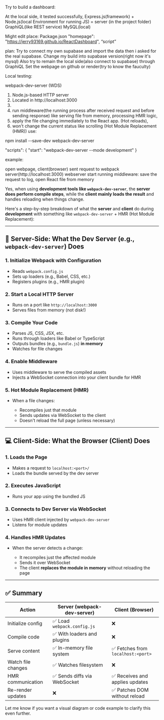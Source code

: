 Try to build a dashboard:

At the local side, it tested successfully, 
Express.js(framework) + Node.js(local Environment for running JS) = server (in the project folder)
GraphiQL(like REST service) 
MySQL(local)


Might edit place:
Package.json
"homepage": "https://jerry93169.github.io/ReactDashboard",
“script”


plan:
Try to connect my own supabase and import the data then i asked for the real supabase. 
Change my build into supabase version(right now it's mysql) 
Also try to remain the local side(also connect to supabase) through GraphiQL
Set the webpage on github or render(try to know the fauculty)


Local testing:

webpack-dev-server (WDS) 
1. Node.js-based HTTP server
2. Located in http://localhost:3000
3. 
4. run middleware(the running process after received request and before sending response) like serving file from memory, processing HMR logic,  
5. apply the file changing immediately to the React app. (Hot reloads), 
6. won't change the current status like scrolling (Hot Module Replacement (HMR))
use:

npm install --save-dev webpack-dev-server

"scripts": {
  "start": "webpack-dev-server --mode development"
}

example:

open webpage, client(browser) sent request to webpack server(http://localhost:3000)
webserver start running middleware: 
save the request to log, open React file from memory




Yes, when using **development tools like `webpack-dev-server`**, the **server does perform compile steps**, while the **client mainly loads the result** and handles reloading when things change.

Here's a step-by-step breakdown of what the **server** and **client** do during **development** with something like `webpack-dev-server` + HMR (Hot Module Replacement):

---

## 🔧 Server-Side: What the Dev Server (e.g., `webpack-dev-server`) Does

### 1. **Initialize Webpack with Configuration**

* Reads `webpack.config.js`
* Sets up loaders (e.g., Babel, CSS, etc.)
* Registers plugins (e.g., HMR plugin)

### 2. **Start a Local HTTP Server**

* Runs on a port like `http://localhost:3000`
* Serves files from memory (not disk!)

### 3. **Compile Your Code**

* Parses JS, CSS, JSX, etc.
* Runs through loaders like Babel or TypeScript
* Outputs bundles (e.g., `bundle.js`) **in memory**
* Watches for file changes

### 4. **Enable Middleware**

* Uses middleware to serve the compiled assets
* Injects a WebSocket connection into your client bundle for HMR

### 5. **Hot Module Replacement (HMR)**

* When a file changes:

  * Recompiles just that module
  * Sends updates via WebSocket to the client
  * Doesn't reload the full page (unless necessary)

---

## 💻 Client-Side: What the Browser (Client) Does

### 1. **Loads the Page**

* Makes a request to `localhost:<port>/`
* Loads the bundle served by the dev server

### 2. **Executes JavaScript**

* Runs your app using the bundled JS

### 3. **Connects to Dev Server via WebSocket**

* Uses HMR client injected by `webpack-dev-server`
* Listens for module updates

### 4. **Handles HMR Updates**

* When the server detects a change:

  * It recompiles just the affected module
  * Sends it over WebSocket
  * The client **replaces the module in memory** without reloading the page

---

## ✅ Summary

| Action             | Server (webpack-dev-server) | Client (Browser)                  |
| ------------------ | --------------------------- | --------------------------------- |
| Initialize config  | ✅ Load `webpack.config.js`  | ❌                                 |
| Compile code       | ✅ With loaders and plugins  | ❌                                 |
| Serve content      | ✅ In-memory file system     | ✅ Fetches from `localhost:<port>` |
| Watch file changes | ✅ Watches filesystem        | ❌                                 |
| HMR communication  | ✅ Sends diffs via WebSocket | ✅ Receives and applies updates    |
| Re-render updates  | ❌                           | ✅ Patches DOM without reload      |

Let me know if you want a visual diagram or code example to clarify this even further.
